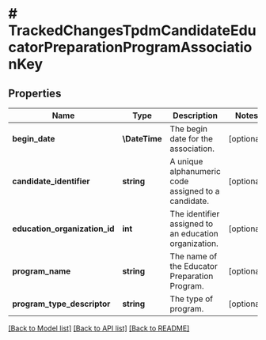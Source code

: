 # # TrackedChangesTpdmCandidateEducatorPreparationProgramAssociationKey

## Properties

Name | Type | Description | Notes
------------ | ------------- | ------------- | -------------
**begin_date** | **\DateTime** | The begin date for the association. | [optional]
**candidate_identifier** | **string** | A unique alphanumeric code assigned to a candidate. | [optional]
**education_organization_id** | **int** | The identifier assigned to an education organization. | [optional]
**program_name** | **string** | The name of the Educator Preparation Program. | [optional]
**program_type_descriptor** | **string** | The type of program. | [optional]

[[Back to Model list]](../../README.md#models) [[Back to API list]](../../README.md#endpoints) [[Back to README]](../../README.md)
